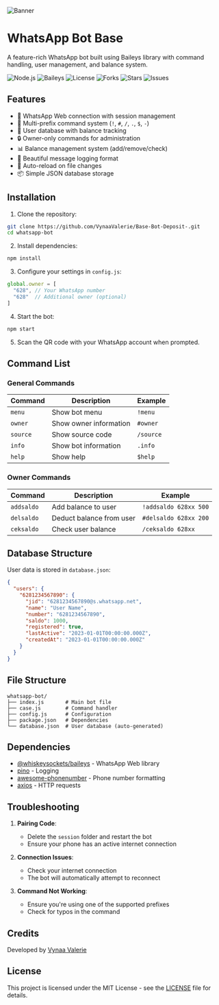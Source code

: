 ![Banner](https://files.catbox.moe/9dzaq7.jpg)

# WhatsApp Bot Base

A feature-rich WhatsApp bot built using Baileys library with command handling, user management, and balance system.

![Node.js](https://img.shields.io/badge/Node.js-16.x+-green)
![Baileys](https://img.shields.io/badge/Baileys-6.6.0-blue)
![License](https://img.shields.io/badge/License-MIT-yellow)
![Forks](https://img.shields.io/badge/Forks-980-brightgreen)
![Stars](https://img.shields.io/badge/Stars-890-blueviolet)
![Issues](https://img.shields.io/badge/Issues-400-orange)

## Features

- 📱 WhatsApp Web connection with session management
- 💬 Multi-prefix command system (`!`, `#`, `/`, `.`, `$`, `-`)
- 👤 User database with balance tracking
- 🔒 Owner-only commands for administration
- 📊 Balance management system (add/remove/check)
- 📝 Beautiful message logging format
- 🔄 Auto-reload on file changes
- 📦 Simple JSON database storage

## Installation

1. Clone the repository:
```bash
git clone https://github.com/VynaaValerie/Base-Bot-Deposit-.git
cd whatsapp-bot
```

2. Install dependencies:
```bash
npm install
```

3. Configure your settings in `config.js`:
```javascript
global.owner = [
  "628", // Your WhatsApp number
  "628"  // Additional owner (optional)
]
```

4. Start the bot:
```bash
npm start
```

5. Scan the QR code with your WhatsApp account when prompted.

## Command List

### General Commands
| Command   | Description                | Example           |
|-----------|----------------------------|-------------------|
| `menu`    | Show bot menu              | `!menu`           |
| `owner`   | Show owner information     | `#owner`          |
| `source`  | Show source code           | `/source`         |
| `info`    | Show bot information       | `.info`           |
| `help`    | Show help                  | `$help`           |

### Owner Commands
| Command     | Description                      | Example               |
|-------------|----------------------------------|-----------------------|
| `addsaldo`  | Add balance to user              | `!addsaldo 628xx 500` |
| `delsaldo`  | Deduct balance from user         | `#delsaldo 628xx 200` |
| `ceksaldo`  | Check user balance               | `/ceksaldo 628xx`     |

## Database Structure

User data is stored in `database.json`:
```json
{
  "users": {
    "6281234567890": {
      "jid": "6281234567890@s.whatsapp.net",
      "name": "User Name",
      "number": "6281234567890",
      "saldo": 1000,
      "registered": true,
      "lastActive": "2023-01-01T00:00:00.000Z",
      "createdAt": "2023-01-01T00:00:00.000Z"
    }
  }
}
```

## File Structure

```
whatsapp-bot/
├── index.js       # Main bot file
├── case.js        # Command handler
├── config.js      # Configuration
├── package.json   # Dependencies
└── database.json  # User database (auto-generated)
```

## Dependencies

- [@whiskeysockets/baileys](https://github.com/whiskeysockets/Baileys) - WhatsApp Web library
- [pino](https://github.com/pinojs/pino) - Logging
- [awesome-phonenumber](https://github.com/grantila/awesome-phonenumber) - Phone number formatting
- [axios](https://github.com/axios/axios) - HTTP requests

## Troubleshooting

1. **Pairing Code**:
   - Delete the `session` folder and restart the bot
   - Ensure your phone has an active internet connection

2. **Connection Issues**:
   - Check your internet connection
   - The bot will automatically attempt to reconnect

3. **Command Not Working**:
   - Ensure you're using one of the supported prefixes
   - Check for typos in the command

## Credits

Developed by [Vynaa Valerie](https://github.com/VynaaValerie)

## License

This project is licensed under the MIT License - see the [LICENSE](LICENSE) file for details.
